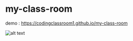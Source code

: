 # my-class-room

demo : https://codingclassroom1.github.io/my-class-room

![alt text](https://raw.githubusercontent.com/Lyfperegrine/my-class-room/master/img/Screenshot%202021-11-07%20at%2012.31.32%20PM.png)
